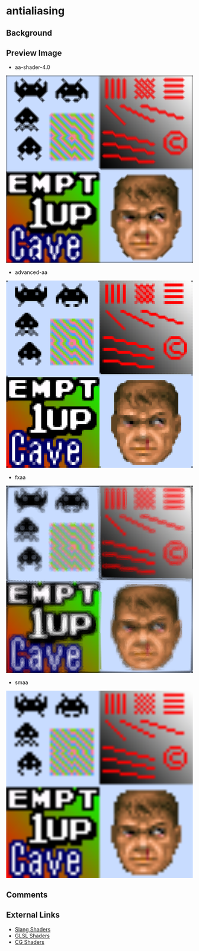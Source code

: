 # antialiasing

## Background

## Preview Image
* aa-shader-4.0

![](../image/shader/antialiasing/aa-shader-4.0.png)

* advanced-aa

![](../image/shader/antialiasing/advanced-aa.png)

* fxaa

![](../image/shader/antialiasing/fxaa.png)

* smaa

![](../image/shader/antialiasing/smaa.png)

## Comments

## External Links

* [Slang Shaders](https://github.com/libretro/slang-shaders)
* [GLSL Shaders](https://github.com/libretro/glsl-shaders)  
* [CG Shaders](https://github.com/libretro/common-shaders)
